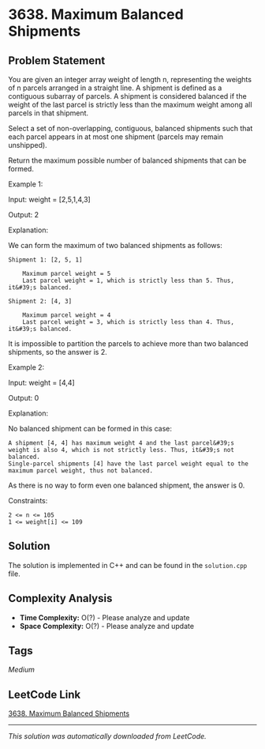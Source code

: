 # 3638. Maximum Balanced Shipments

## Problem Statement

You are given an integer array weight of length n, representing the weights of n parcels arranged in a straight line. A shipment is defined as a contiguous subarray of parcels. A shipment is considered balanced if the weight of the last parcel is strictly less than the maximum weight among all parcels in that shipment.

Select a set of non-overlapping, contiguous, balanced shipments such that each parcel appears in at most one shipment (parcels may remain unshipped).

Return the maximum possible number of balanced shipments that can be formed.

Example 1:

Input: weight = [2,5,1,4,3]

Output: 2

Explanation:

We can form the maximum of two balanced shipments as follows:

	Shipment 1: [2, 5, 1]

		Maximum parcel weight = 5
		Last parcel weight = 1, which is strictly less than 5. Thus, it&#39;s balanced.

	Shipment 2: [4, 3]

		Maximum parcel weight = 4
		Last parcel weight = 3, which is strictly less than 4. Thus, it&#39;s balanced.

It is impossible to partition the parcels to achieve more than two balanced shipments, so the answer is 2.

Example 2:

Input: weight = [4,4]

Output: 0

Explanation:

No balanced shipment can be formed in this case:

	A shipment [4, 4] has maximum weight 4 and the last parcel&#39;s weight is also 4, which is not strictly less. Thus, it&#39;s not balanced.
	Single-parcel shipments [4] have the last parcel weight equal to the maximum parcel weight, thus not balanced.

As there is no way to form even one balanced shipment, the answer is 0.

Constraints:

	2 <= n <= 105
	1 <= weight[i] <= 109

## Solution

The solution is implemented in C++ and can be found in the `solution.cpp` file.

## Complexity Analysis

- **Time Complexity:** O(?) - Please analyze and update
- **Space Complexity:** O(?) - Please analyze and update

## Tags

*Medium*

## LeetCode Link

[3638. Maximum Balanced Shipments](https://leetcode.com/problems/maximum-balanced-shipments/)

---

*This solution was automatically downloaded from LeetCode.*
